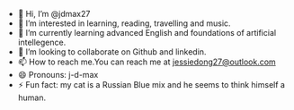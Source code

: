 - 👋 Hi, I’m @jdmax27
- 👀 I’m interested in learning, reading, travelling and music. 
- 🌱 I’m currently learning advanced English and foundations of artificial intellegence.
- 💞️ I’m looking to collaborate on Github and linkedin.
- 📫 How to reach me.You can reach me at jessiedong27@outlook.com
- 😄 Pronouns: j-d-max
- ⚡ Fun fact: my cat is a Russian Blue mix and he seems to think himself a human.

<!---
jdmax27/jdmax27 is a ✨ special ✨ repository because its `README.md` (this file) appears on your GitHub profile.
You can click the Preview link to take a look at your changes.
--->
